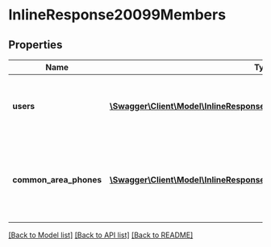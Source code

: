 # InlineResponse20099Members

## Properties
Name | Type | Description | Notes
------------ | ------------- | ------------- | -------------
**users** | [**\Swagger\Client\Model\InlineResponse20099MembersUsers[]**](InlineResponse20099MembersUsers.md) | Users who are members of the Shared Line Group. | [optional] 
**common_area_phones** | [**\Swagger\Client\Model\InlineResponse20099MembersCommonAreaPhones[]**](InlineResponse20099MembersCommonAreaPhones.md) | [Common Area Phones](https://support.zoom.us/hc/en-us/articles/360028516231-Managing-Common-Area-Phones) that are members of the shared line group. | [optional] 

[[Back to Model list]](../README.md#documentation-for-models) [[Back to API list]](../README.md#documentation-for-api-endpoints) [[Back to README]](../README.md)


